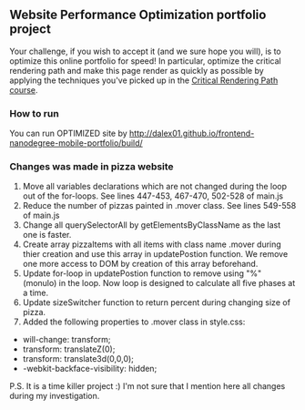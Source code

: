 ## Website Performance Optimization portfolio project

Your challenge, if you wish to accept it (and we sure hope you will), is to optimize this online portfolio for speed! In particular, optimize the critical rendering path and make this page render as quickly as possible by applying the techniques you've picked up in the [Critical Rendering Path course](https://www.udacity.com/course/ud884).

### How to run
You can run OPTIMIZED site by http://dalex01.github.io/frontend-nanodegree-mobile-portfolio/build/

### Changes was made in pizza website
1. Move all variables declarations which are not changed during the loop out of the for-loops. See lines 447-453, 467-470, 502-528 of main.js
2. Reduce the number of pizzas painted in .mover class. See lines 549-558 of main.js
3. Change all querySelectorAll by getElementsByClassName as the last one is faster.
4. Create array pizzaItems with all items with class name .mover during thier creation and use this array in updatePostion function. We remove one more access to DOM by creation of this array beforehand.
5. Update for-loop in updatePostion function to remove using "%" (monulo) in the loop. Now loop is designed to calculate all five phases at a time.
6. Update sizeSwitcher function to return percent during changing size of pizza.
7. Added the following properties to .mover class in style.css:
* will-change: transform;
* transform: translateZ(0);
* transform: translate3d(0,0,0);
* -webkit-backface-visibility: hidden;
 

P.S. It is a time killer project :) I'm not sure that I mention here all changes during my investigation.